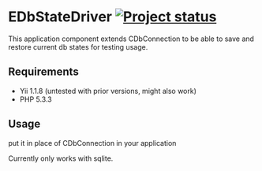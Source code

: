 # EDbStateDriver [![Project status](http://stillmaintained.com/cebe/db-state-driver.png)](http://stillmaintained.com/cebe/db-state-driver)

This application component extends CDbConnection to be able to save
and restore current db states for testing usage.

## Requirements
* Yii 1.1.8 (untested with prior versions, might also work)
* PHP 5.3.3

## Usage

put it in place of CDbConnection in your application

Currently only works with sqlite.